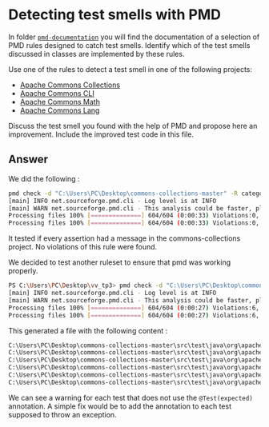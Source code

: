 # Detecting test smells with PMD

In folder [`pmd-documentation`](../pmd-documentation) you will find the documentation of a selection of PMD rules designed to catch test smells.
Identify which of the test smells discussed in classes are implemented by these rules.

Use one of the rules to detect a test smell in one of the following projects:

- [Apache Commons Collections](https://github.com/apache/commons-collections)
- [Apache Commons CLI](https://github.com/apache/commons-cli)
- [Apache Commons Math](https://github.com/apache/commons-math)
- [Apache Commons Lang](https://github.com/apache/commons-lang)

Discuss the test smell you found with the help of PMD and propose here an improvement.
Include the improved test code in this file.

## Answer

We did the following :

```bash
pmd check -d "C:\Users\PC\Desktop\commons-collections-master" -R category/java/bestpractices.xml/JUnitAssertionsShouldIncludeMessage -r checkStyle.html
[main] INFO net.sourceforge.pmd.cli - Log level is at INFO
[main] WARN net.sourceforge.pmd.cli - This analysis could be faster, please consider using Incremental Analysis: https://docs.pmd-code.org/pmd-doc-7.0.0-rc4/pmd_userdocs_incremental_analysis.html
Processing files 100% [==============] 604/604 (0:00:33) Violations:0, Errors:0
Processing files 100% [==============] 604/604 (0:00:33) Violations:0, Errors:0
```

It tested if every assertion had a message in the commons-collections project.
No violations of this rule were found.

We decided to test another ruleset to ensure that pmd was working properly.

```bash
PS C:\Users\PC\Desktop\vv_tp3> pmd check -d "C:\Users\PC\Desktop\commons-collections-master" -R category/java/bestpractices.xml/JUnitUseExpected -r checkStyle.txt
[main] INFO net.sourceforge.pmd.cli - Log level is at INFO
[main] WARN net.sourceforge.pmd.cli - This analysis could be faster, please consider using Incremental Analysis: https://docs.pmd-code.org/pmd-doc-7.0.0-rc4/pmd_userdocs_incremental_analysis.html
Processing files 100% [==============] 604/604 (0:00:27) Violations:6, Errors:0
Processing files 100% [==============] 604/604 (0:00:27) Violations:6, Errors:0
```

This generated a file with the following content :

```txt
C:\Users\PC\Desktop\commons-collections-master\src\test\java\org\apache\commons\collections4\collection\AbstractCollectionTest.java:1284:	JUnitUseExpected:	In JUnit4, use the @Test(expected) annotation to denote tests that should throw exceptions
C:\Users\PC\Desktop\commons-collections-master\src\test\java\org\apache\commons\collections4\iterators\AbstractMapIteratorTest.java:139:	JUnitUseExpected:	In JUnit4, use the @Test(expected) annotation to denote tests that should throw exceptions
C:\Users\PC\Desktop\commons-collections-master\src\test\java\org\apache\commons\collections4\map\AbstractMapTest.java:850:	JUnitUseExpected:	In JUnit4, use the @Test(expected) annotation to denote tests that should throw exceptions
C:\Users\PC\Desktop\commons-collections-master\src\test\java\org\apache\commons\collections4\map\AbstractMapTest.java:861:	JUnitUseExpected:	In JUnit4, use the @Test(expected) annotation to denote tests that should throw exceptions
C:\Users\PC\Desktop\commons-collections-master\src\test\java\org\apache\commons\collections4\map\AbstractMapTest.java:905:	JUnitUseExpected:	In JUnit4, use the @Test(expected) annotation to denote tests that should throw exceptions
C:\Users\PC\Desktop\commons-collections-master\src\test\java\org\apache\commons\collections4\map\AbstractMapTest.java:925:	JUnitUseExpected:	In JUnit4, use the @Test(expected) annotation to denote tests that should throw exceptions
```

We can see a warning for each test that does not use the `@Test(expected)` annotation.
A simple fix would be to add the annotation to each test supposed to throw an exception.
